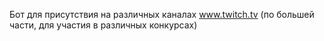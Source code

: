 Бот для присутствия на различных каналах www.twitch.tv (по большей части, для участия в различных конкурсах)

